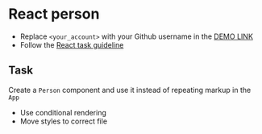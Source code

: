 # React person
- Replace `<your_account>` with your Github username in the [DEMO LINK](https://LukaszGryziewicz.github.io/react_person/)
- Follow the [React task guideline](https://github.com/mate-academy/react_task-guideline#react-tasks-guideline)

## Task
Create a `Person` component and use it instead of repeating markup in the `App`

- Use conditional rendering
- Move styles to correct file
